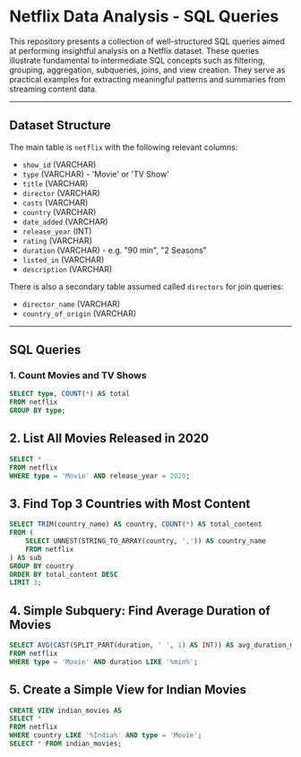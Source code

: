 # Netflix Data Analysis - SQL Queries

This repository presents a collection of well-structured SQL queries aimed at performing insightful analysis on a Netflix dataset. These queries illustrate fundamental to intermediate SQL concepts such as filtering, grouping, aggregation, subqueries, joins, and view creation. They serve as practical examples for extracting meaningful patterns and summaries from streaming content data.

---

## Dataset Structure

The main table is `netflix` with the following relevant columns:

- `show_id` (VARCHAR)
- `type` (VARCHAR) - 'Movie' or 'TV Show'
- `title` (VARCHAR)
- `director` (VARCHAR)
- `casts` (VARCHAR)
- `country` (VARCHAR)
- `date_added` (VARCHAR)
- `release_year` (INT)
- `rating` (VARCHAR)
- `duration` (VARCHAR) - e.g. "90 min", "2 Seasons"
- `listed_in` (VARCHAR)
- `description` (VARCHAR)

There is also a secondary table assumed called `directors` for join queries:

- `director_name` (VARCHAR)
- `country_of_origin` (VARCHAR)

---

## SQL Queries

### 1. Count Movies and TV Shows

```sql
SELECT type, COUNT(*) AS total
FROM netflix
GROUP BY type;
```

## 2. List All Movies Released in 2020

```sql
SELECT *
FROM netflix
WHERE type = 'Movie' AND release_year = 2020;
```

## 3. Find Top 3 Countries with Most Content

```sql
SELECT TRIM(country_name) AS country, COUNT(*) AS total_content
FROM (
    SELECT UNNEST(STRING_TO_ARRAY(country, ',')) AS country_name
    FROM netflix
) AS sub
GROUP BY country
ORDER BY total_content DESC
LIMIT 3;
```

## 4. Simple Subquery: Find Average Duration of Movies

```sql
SELECT AVG(CAST(SPLIT_PART(duration, ' ', 1) AS INT)) AS avg_duration_minutes
FROM netflix
WHERE type = 'Movie' AND duration LIKE '%min%';

```

## 5. Create a Simple View for Indian Movies

```sql
CREATE VIEW indian_movies AS
SELECT *
FROM netflix
WHERE country LIKE '%India%' AND type = 'Movie';
SELECT * FROM indian_movies;
```